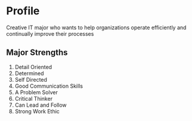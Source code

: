 # Profile 

Creative IT major who wants to help organizations operate efficiently and continually improve their processes

## Major Strengths
1. Detail Oriented
2. Determined
3. Self Directed
4. Good Communication Skills
5. A Problem Solver
6. Critical Thinker
7. Can Lead and Follow
8. Strong Work Ethic
